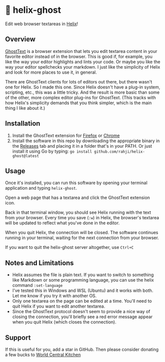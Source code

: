 # 👻 helix-ghost

Edit web browser textareas in [Helix](https://helix-editor.vercel.app/)!

## Overview

[GhostText](https://ghosttext.fregante.com/) is a browser extension that lets you edit textarea content in your
favorite editor instead of in the browser. This is good if, for example, you like
the way your editor highlights and lints your code. Or maybe you like the way your
editor spellchecks your markdown. I just like the simplicity of Helix and look for
more places to use it, in general.

There are GhostText clients for lots of editors out there, but there wasn't one for
Helix. So I made this one. Since Helix doesn't have a plug-in system, scripting, etc.,
this was a little tricky. And the result is more basic than some of the other, more
complex editor plug-ins for GhostText. (This tracks with how Helix's simplicity
demands that you think simpler, which is the main thing I like about it.)

## Installation

1. Install the GhostText extension for [Firefox](https://addons.mozilla.org/en-US/firefox/addon/ghosttext/) or
   [Chrome](https://chromewebstore.google.com/detail/ghosttext/godiecgffnchndlihlpaajjcplehddca?pli=1)
2. Install the software in this repo by downloading the appropriate binary in the [Releases](releases) tab and
   placing it in a folder that's in your PATH. Or just install it using Go by typing:
  `go install github.com/rahji/helix-ghost@latest`

## Usage

Once it's installed, you can run this software by opening your terminal application
and typing `helix-ghost`.

Open a web page that has a textarea and click the GhostText extension icon.

Back in that terminal window, you should see Helix running with the text from your browser.
Every time you save (`:w`) in Helix, the browser's textarea will be updated to reflect
what you've done in the editor.

When you quit Helix, the connection will be closed. The software continues running in your
terminal, waiting for the next connection from your browser.

If you want to quit the helix-ghost server altogether, use `Ctrl+C`

## Notes and Limitations

* Helix assumes the file is plain text. If you want to switch to something like Markdown or some programming
  language, you can use the helix command `:set-language`
* I've tested this in Windows and WSL (Ubuntu) and it works with both. Let me know if you try it with another OS.
* Only one textarea on the page can be edited at a time. You'll need to quit Helix if you want to
  edit another textarea.
* Since the GhostText protocol doesn't seem to provide a nice way of closing the connection, you'll
  briefly see a red error message appear when you quit Helix (which closes the connection).

## Support

If this is useful for you, add a star in GitHub. Then please consider donating a few bucks to
[World Central Kitchen](https://www.worldcentralkitchen.org/)
